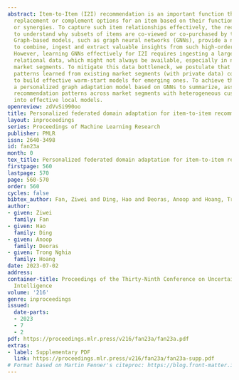 ```yaml
---
abstract: Item-to-Item (I2I) recommendation is an important function that suggests
  replacement or complement options for an item based on their functional similarities
  or synergies. To capture such item relationships effectively, the recommenders need
  to understand why subsets of items are co-viewed or co-purchased by the customers.
  Graph-based models, such as graph neural networks (GNNs), provide a natural framework
  to combine, ingest and extract valuable insights from such high-order item relationships.
  However, learning GNNs effectively for I2I requires ingesting a large amount of
  relational data, which might not always be available, especially in new, emerging
  market segments. To mitigate this data bottleneck, we postulate that recommendation
  patterns learned from existing market segments (with private data) could be adapted
  to build effective warm-start models for emerging ones. To achieve this, we introduce
  a personalized graph adaptation model based on GNNs to summarize, assemble and adapt
  recommendation patterns across market segments with heterogeneous customer behaviors
  into effective local models.
openreview: zdVvSi990oo
title: Personalized federated domain adaptation for item-to-item recommendation
layout: inproceedings
series: Proceedings of Machine Learning Research
publisher: PMLR
issn: 2640-3498
id: fan23a
month: 0
tex_title: Personalized federated domain adaptation for item-to-item recommendation
firstpage: 560
lastpage: 570
page: 560-570
order: 560
cycles: false
bibtex_author: Fan, Ziwei and Ding, Hao and Deoras, Anoop and Hoang, Trong Nghia
author:
- given: Ziwei
  family: Fan
- given: Hao
  family: Ding
- given: Anoop
  family: Deoras
- given: Trong Nghia
  family: Hoang
date: 2023-07-02
address:
container-title: Proceedings of the Thirty-Ninth Conference on Uncertainty in Artificial
  Intelligence
volume: '216'
genre: inproceedings
issued:
  date-parts:
  - 2023
  - 7
  - 2
pdf: https://proceedings.mlr.press/v216/fan23a/fan23a.pdf
extras:
- label: Supplementary PDF
  link: https://proceedings.mlr.press/v216/fan23a/fan23a-supp.pdf
# Format based on Martin Fenner's citeproc: https://blog.front-matter.io/posts/citeproc-yaml-for-bibliographies/
---
```

